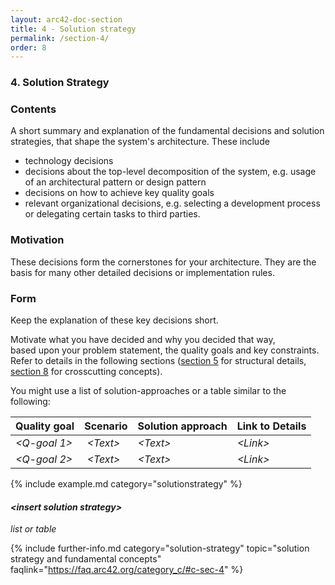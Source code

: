 ```yaml
---
layout: arc42-doc-section
title: 4 - Solution strategy
permalink: /section-4/
order: 8
---
```


### 4. Solution Strategy


<div class="arc42-help" markdown="1">

### Contents
A short summary and explanation of the fundamental decisions and solution strategies, that shape the system's architecture. These include

* technology decisions
* decisions about the top-level decomposition of the system, e.g. usage of an architectural pattern or design pattern
* decisions on how to achieve key quality goals
* relevant organizational decisions, e.g. selecting a development process or delegating certain tasks to third parties.

### Motivation
These decisions form the cornerstones for your architecture. They are the basis for many other detailed decisions or implementation rules.

### Form
Keep the explanation of these key decisions short.

Motivate what you have decided and why you decided that way,  
based upon your problem statement, the quality goals and key constraints.
Refer to details in the following sections ([section 5](/section-5) for structural details, [section 8](/section-8) for crosscutting concepts).

You might use a list of solution-approaches or a table similar to the following:

| **Quality goal** | **Scenario** | **Solution approach** | **Link to Details** |
|----------|----------------------|-----------------------|-------------|
| _&lt;Q-goal 1>_ | _&lt;Text>_ | _&lt;Text>_ |_&lt;Link>_ |
| _&lt;Q-goal 2>_ | _&lt;Text>_ | _&lt;Text>_ |_&lt;Link>_ |

<!-- collect all examples that are releated to this section of arc42 -->
{% include example.md category="solutionstrategy" %}

</div>

#### _&lt;insert solution strategy>_

_list or table_




{% include further-info.md
   category="solution-strategy"
   topic="solution strategy and fundamental concepts"
   faqlink="https://faq.arc42.org/category_c/#c-sec-4" %}
